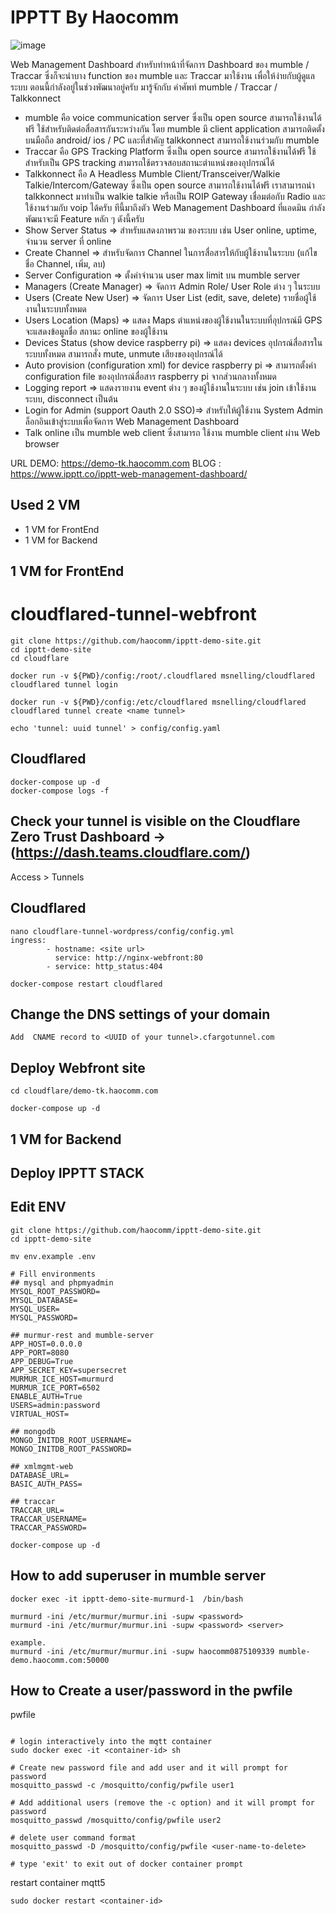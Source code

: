 # IPPTT By Haocomm
![image](https://i.imgur.com/fU1z9wS.png)

  Web Management Dashboard สำหรับทำหน้าที่จัดการ Dashboard ของ mumble / Traccar 
ซึ่งก็จะนำบาง function ของ mumble และ Traccar มาใช้งาน เพื่อให้ง่ายกับผู้ดูแลระบบ  ตอนนี้กำลังอยู่ในช่วงพัฒนาอยู่ครับ
มารู้จักกับ คำศัพท์ mumble / Traccar / Talkkonnect
- mumble คือ voice communication server ซึ่งเป็น open source สามารถใช้งานได้ฟรี ใช้สำหรับติดต่อสื่อสารกันระหว่างกัน โดย mumble มี client application สามารถติดตั้งบนมือถือ android/ ios / PC และที่สำคัญ talkkonnect สามารถใช้งานร่วมกับ mumble
- Traccar คือ  GPS Tracking Platform ซึ่งเป็น open source สามารถใช้งานได้ฟรี ใช้สำหรับเป็น GPS tracking สามารถใช้ตรวจสอบสถานะตำแหน่งของอุปกรณ์ได้
- Talkkonnect คือ A Headless Mumble Client/Transceiver/Walkie Talkie/Intercom/Gateway ซึ่งเป็น open source สามารถใช้งานได้ฟรี
     เราสามารถนำ talkkonnect มาทำเป็น walkie talkie หรือเป็น ROIP Gateway เชื่อมต่อกับ Radio และใช้งานร่วมกับ voip ได้ครับ
ทีนี้มาถึงตัว Web Management Dashboard ที่แอดมิน กำลังพัฒนาจะมี Feature หลัก ๆ ดังนี้ครับ
- Show Server Status => สำหรับแสดงภาพรวม ของระบบ เช่น User online, uptime, จำนวน server  ที่ online
- Create Channel => สำหรับจัดการ Channel ในการสื่อสารให้กับผู้ใช้งานในระบบ (แก้ไขชื่อ Channel, เพิ่ม, ลบ)
- Server Configuration => ตั้งค่าจำนวน user max limit บน mumble server
- Managers (Create Manager) => จัดการ Admin Role/ User Role ต่าง ๆ ในระบบ 
- Users (Create New User) => จัดการ User List (edit, save, delete) รายชื่อผู้ใช้งานในระบบทั้งหมด
- Users Location (Maps) => แสดง Maps ตำแหน่งของผู้ใช้งานในระบบที่อุปกรณ์มี GPS จะแสดงข้อมูลชื่อ สถานะ online ของผู้ใช้งาน
- Devices Status (show device raspberry pi) => แสดง devices อุปกรณ์สื่อสารในระบบทั้งหมด สามารถสั่ง mute, unmute เสียงของอุปกรณ์ได้
- Auto provision (configuration xml) for device raspberry pi => สามารถตั้งค่า configuration file ของอุปกรณ์สื่อสาร raspberry pi จากส่วนกลางทั้งหมด
- Logging report => แสดงรายงาน event ต่าง ๆ ของผู้ใช้งานในระบบ เช่น join เข้าใช้งานระบบ, disconnect เป็นต้น
- Login for Admin (support Oauth 2.0 SSO)=> สำหรับให้ผู้ใช้งาน System Admin ล็อกอินเข้าสู่ระบบเพื่อจัดการ Web Management Dashboard
- Talk online  เป็น mumble web client ซึ่งสามารถ ใช้งาน mumble client ผ่าน Web browser

URL DEMO: https://demo-tk.haocomm.com
BLOG : https://www.ipptt.co/ipptt-web-management-dashboard/


## Used 2 VM
- 1 VM for FrontEnd
- 1 VM for Backend

## 1 VM for FrontEnd
# cloudflared-tunnel-webfront
```
git clone https://github.com/haocomm/ipptt-demo-site.git
cd ipptt-demo-site
cd cloudflare

docker run -v ${PWD}/config:/root/.cloudflared msnelling/cloudflared cloudflared tunnel login

docker run -v ${PWD}/config:/etc/cloudflared msnelling/cloudflared cloudflared tunnel create <name tunnel>
```

```
echo 'tunnel: uuid tunnel' > config/config.yaml
```
## Cloudflared
```
docker-compose up -d
docker-compose logs -f
```

## Check your tunnel is visible on the Cloudflare Zero Trust Dashboard ->(https://dash.teams.cloudflare.com/)
Access > Tunnels

## Cloudflared
```
nano cloudflare-tunnel-wordpress/config/config.yml
ingress:
        - hostname: <site url>
          service: http://nginx-webfront:80
        - service: http_status:404
```
```
docker-compose restart cloudflared
```
## Change the DNS settings of your domain
```
Add  CNAME record to <UUID of your tunnel>.cfargotunnel.com
```

## Deploy Webfront site
```
cd cloudflare/demo-tk.haocomm.com

docker-compose up -d
```


## 1 VM for Backend
## Deploy IPPTT STACK
## Edit ENV
```
git clone https://github.com/haocomm/ipptt-demo-site.git
cd ipptt-demo-site

mv env.example .env

# Fill environments
## mysql and phpmyadmin
MYSQL_ROOT_PASSWORD= 
MYSQL_DATABASE= 
MYSQL_USER= 
MYSQL_PASSWORD= 

## murmur-rest and mumble-server
APP_HOST=0.0.0.0
APP_PORT=8080
APP_DEBUG=True
APP_SECRET_KEY=supersecret
MURMUR_ICE_HOST=murmurd
MURMUR_ICE_PORT=6502
ENABLE_AUTH=True
USERS=admin:password
VIRTUAL_HOST=

## mongodb
MONGO_INITDB_ROOT_USERNAME=
MONGO_INITDB_ROOT_PASSWORD=

## xmlmgmt-web
DATABASE_URL=
BASIC_AUTH_PASS=

## traccar
TRACCAR_URL=
TRACCAR_USERNAME=
TRACCAR_PASSWORD=

```

```
docker-compose up -d
```

## How to add superuser in mumble server

```
docker exec -it ipptt-demo-site-murmurd-1  /bin/bash

murmurd -ini /etc/murmur/murmur.ini -supw <password>
murmurd -ini /etc/murmur/murmur.ini -supw <password> <server>

example.
murmurd -ini /etc/murmur/murmur.ini -supw haocomm0875109339 mumble-demo.haocomm.com:50000
```

## How to Create a user/password in the pwfile
pwfile

```

# login interactively into the mqtt container
sudo docker exec -it <container-id> sh

# Create new password file and add user and it will prompt for password
mosquitto_passwd -c /mosquitto/config/pwfile user1

# Add additional users (remove the -c option) and it will prompt for password
mosquitto_passwd /mosquitto/config/pwfile user2

# delete user command format
mosquitto_passwd -D /mosquitto/config/pwfile <user-name-to-delete>

# type 'exit' to exit out of docker container prompt

```
restart container mqtt5
```
sudo docker restart <container-id>

```
